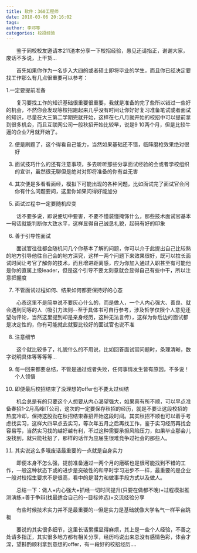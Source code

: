 ```yaml
---
title: 软件：360工程师
date: 2018-03-06 20:16:02
tags: 
author: 李邓等
categories: 校招经验
---
```


&emsp;&emsp;鉴于同校校友邀请本211渣本分享一下校招经验，愚见还请指正，谢谢大家，废话不多说，上干货...

&emsp;&emsp;首先如果你作为一名步入大四的或者硕士即将毕业的学生，而且你已经决定要找工作那么有几点很重要可以参考：

1.一定要提前准备

&emsp;&emsp;复习要找工作的知识基础很重要很重要，我就是准备的完了些所以错过一些好的机会，不然你会发现等校招跑起来几乎没有时间让你好好复习准备笔试或者面试的知识，尽量在大三第二学期完就开始，这样在七八月就开始的校招中可以提前拿到很多机会，而且互联网公司一般秋招开始比较早，说是9 10两个月，但是比较牛逼的企业7月就开始了。


2. 便是刷题了，这个得看自己能力，当然如果基础还不错，临阵磨枪效果绝对很好

3. 面试技巧什么的还有注意事项，多去听听那些分享面试经验的会或者学校组织的宣讲，虽然很无聊但是绝对对即将准备的你有益无害


4. 其次便是多看看面经，模拟下可能出现的各种问题，比如面试完了面试官会问你有什么问题要问，这里你如果问得好能加分

5. 面试过程中一定要随机应变

&emsp;&emsp;话不要多说，即说便切中要害，不要不懂装懂掩饰什么，那些技术面试官基本一句话就能判断你大致水平，这样显得自己诚恳礼貌，起码有好的印象

6. 善于引导性面试

&emsp;&emsp;面试官往往都会随机问几个你基本了解的问题，你可以介于此提出自己比较熟的地方引导他往自己会的地方深究，这样一两个问题下来效果很好，既可以拉长面试时间让考官了解你的技术，而且增进距离感，应为你加入通过入职甚至有可能他是你的直属上级leader，但是这个引导不要太刻意就会显得自己有些中干，所以注意把握度

7. 不管面试过程如何、结果如何都要保持好的心态

&emsp;&emsp;心态这里不是简单说不要灰心什么的，而是做人，一个人内心强大、善良、就会遇到同等的人（吸引力法则--至于具体书可自行参考，涉及哲学仅限个人意见还望勿评论，当然这里提到却是亲身经历，这种无法言传），这样为你后边的面试都是决定性的，你有可能就此就要比较好的面试官也说不准

8. 注意细节

&emsp;&emsp;这个就比较多了，礼貌什么的不用说，比如回答面试官问题时，条理清晰，数字说明具体等等等等...

9. 每一回来都要总结，不管是通过或者失败，任何事情发生皆有原因，不多说！个人领悟

10. 即便最后校招结束了没理想的offer也不要太过纠结

&emsp;&emsp;机会总是有的只要这个人想要从内心渴望强大，如果真有所不顺，可以早点准备春招1-2月高峰IT公司，这次的一定要保存秋招的经历，就是不要让这段校招的热度冷却，保持这股劲在秋招结束春招开始这段时间。其实秋招不顺也可以着手考虑找实习，这样大四早点去实习，等次年五月之后再找工作，鉴于实习经历再找会容易写，当然实习找的越好越有利，不过这种需要承担风险压力，如果毕业那会儿没找到，就只能社招了，那样的话作为应届生很难竞争过社会的那些人。

11. 其实说这么多哦废话最重要的一点就是自身实力

&emsp;&emsp;即便本身不怎么强，提前准备通过一两个月的磨砺也是很可能找到不错的工作，一般这种状态下或的进步是突破性的和平时学习进步不一样，最重要的是企业一般对校招生要求不是很高，看中的是潜力和做事手段方式以及做人。

&emsp;&emsp;总结一下：做人+内心强大+抓经一切时间提升(只要在做都不晚)+过程模拟推测演练+善于争辩(找最适合自己的--目标帅选)+交流经验分享

&emsp;&emsp;有些时候技术实力并不是最重要的--但是实力是基础就像大学名气一样平台跳板

&emsp;&emsp;要说的其实很多细节，这里长话累摞显得麻烦，其上是一些个人经验，不善之处请多指正，其实很多地方都有相关分享，经历吗说出来总没有感情色彩，体会才深，望斟酌顺利拿到意想的offer，有一段好的校招经历....